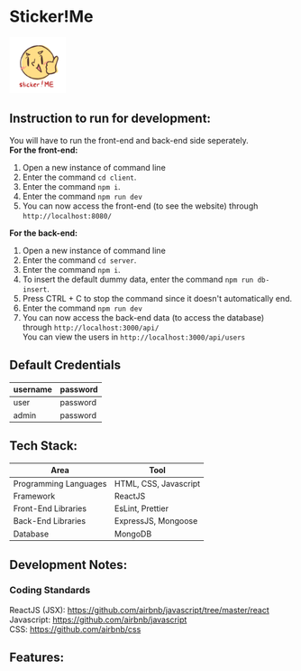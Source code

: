 # Sticker!Me 
<img src="./client/src/assets/images/logo.png" height="100" width="100" />  

## Instruction to run for development:
You will have to run the front-end and back-end side seperately.  
**For the front-end:**
1. Open a new instance of command line
2. Enter the command `cd client`.
3. Enter the command `npm i`.
4. Enter the command `npm run dev`
5. You can now access the front-end (to see the website) through `http://localhost:8080/`  

**For the back-end:**
1. Open a new instance of command line
2. Enter the command `cd server`.
3. Enter the command `npm i`.
4. To insert the default dummy data, enter the command `npm run db-insert`.
5. Press CTRL + C to stop the command since it doesn't automatically end.
6. Enter the command `npm run dev`
7. You can now access the back-end data (to access the database) through `http://localhost:3000/api/`  
You can view the users in `http://localhost:3000/api/users`

## Default Credentials
| username      | password   |
| ------------- | ---------- |
| user          | password   |
| admin         | password   |

## Tech Stack:
| Area                  | Tool                    |
| --------------------- | ----------------------- |
| Programming Languages | HTML, CSS, Javascript   |
| Framework             | ReactJS                 |
| Front-End Libraries   | EsLint, Prettier        |
| Back-End Libraries    | ExpressJS, Mongoose     |
| Database              | MongoDB                 |

## Development Notes: 
### Coding Standards
ReactJS (JSX): https://github.com/airbnb/javascript/tree/master/react  
Javascript: https://github.com/airbnb/javascript  
CSS: https://github.com/airbnb/css  

## Features: